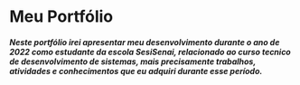 # Meu Portfólio
##### Neste portfólio irei apresentar meu desenvolvimento durante o ano de 2022 como estudante da escola SesiSenai, relacionado ao curso tecnico de desenvolvimento de sistemas, mais precisamente trabalhos, atividades e conhecimentos que eu adquiri durante esse período.
